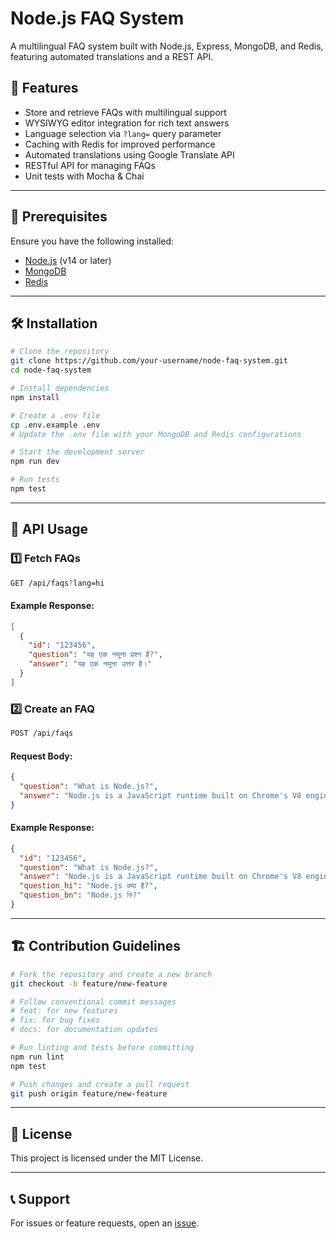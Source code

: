 # Node.js FAQ System

A multilingual FAQ system built with Node.js, Express, MongoDB, and Redis, featuring automated translations and a REST API.

## 🚀 Features
- Store and retrieve FAQs with multilingual support
- WYSIWYG editor integration for rich text answers
- Language selection via `?lang=` query parameter
- Caching with Redis for improved performance
- Automated translations using Google Translate API
- RESTful API for managing FAQs
- Unit tests with Mocha & Chai

---

## 📌 Prerequisites

Ensure you have the following installed:
- [Node.js](https://nodejs.org/) (v14 or later)
- [MongoDB](https://www.mongodb.com/try/download/community)
- [Redis](https://redis.io/docs/getting-started/)

---

## 🛠 Installation

```sh
# Clone the repository
git clone https://github.com/your-username/node-faq-system.git
cd node-faq-system

# Install dependencies
npm install

# Create a .env file
cp .env.example .env
# Update the .env file with your MongoDB and Redis configurations

# Start the development server
npm run dev

# Run tests
npm test
```

---

## 📡 API Usage

### 1️⃣ Fetch FAQs
```sh
GET /api/faqs?lang=hi
```

#### Example Response:
```json
[
  {
    "id": "123456",
    "question": "यह एक नमूना प्रश्न है?",
    "answer": "यह एक नमूना उत्तर है।"
  }
]
```

### 2️⃣ Create an FAQ
```sh
POST /api/faqs
```

#### Request Body:
```json
{
  "question": "What is Node.js?",
  "answer": "Node.js is a JavaScript runtime built on Chrome's V8 engine."
}
```

#### Example Response:
```json
{
  "id": "123456",
  "question": "What is Node.js?",
  "answer": "Node.js is a JavaScript runtime built on Chrome's V8 engine.",
  "question_hi": "Node.js क्या है?",
  "question_bn": "Node.js কি?"
}
```

---

## 🏗 Contribution Guidelines

```sh
# Fork the repository and create a new branch
git checkout -b feature/new-feature

# Follow conventional commit messages
# feat: for new features
# fix: for bug fixes
# docs: for documentation updates

# Run linting and tests before committing
npm run lint
npm test

# Push changes and create a pull request
git push origin feature/new-feature
```

---

## 📜 License

This project is licensed under the MIT License.

---

## 📞 Support

For issues or feature requests, open an [issue](https://github.com/your-username/node-faq-system/issues).

